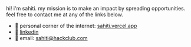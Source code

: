 hi! i'm sahiti. my mission is to make an impact by spreading opportunities. feel free to contact me at any of the links below.

- 🪩 personal corner of the internet: [sahiti.vercel.app](https://sahiti.vercel.app/)
- 🫧 [linkedin](https://www.linkedin.com/in/sahitidasari/)
- 📧 email: [sahiti@hackclub.com](mailto:sahiti@hackclub.com)
